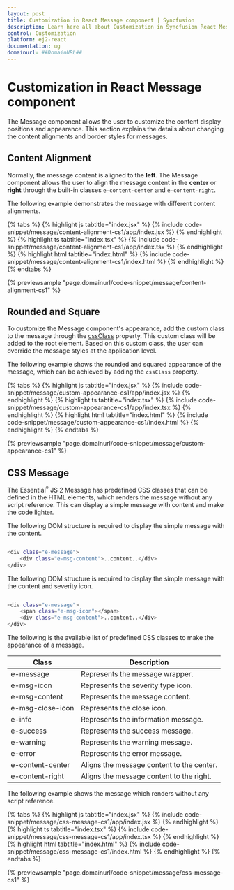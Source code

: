 ```yaml
---
layout: post
title: Customization in React Message component | Syncfusion
description: Learn here all about Customization in Syncfusion React Message component of Syncfusion Essential JS 2 and more.
control: Customization 
platform: ej2-react
documentation: ug
domainurl: ##DomainURL##
---
```


# Customization in React Message component

The Message component allows the user to customize the content display positions and appearance. This section explains the details about changing the content alignments and border styles for messages.

## Content Alignment

Normally, the message content is aligned to the **left**. The Message component allows the user to align the message content in the **center** or **right** through the built-in classes `e-content-center` and `e-content-right`.

The following example demonstrates the message with different content alignments.

{% tabs %}
{% highlight js tabtitle="index.jsx" %}
{% include code-snippet/message/content-alignment-cs1/app/index.jsx %}
{% endhighlight %}
{% highlight ts tabtitle="index.tsx" %}
{% include code-snippet/message/content-alignment-cs1/app/index.tsx %}
{% endhighlight %}
{% highlight html tabtitle="index.html" %}
{% include code-snippet/message/content-alignment-cs1/index.html %}
{% endhighlight %}
{% endtabs %}
        
{% previewsample "page.domainurl/code-snippet/message/content-alignment-cs1" %}

## Rounded and Square

To customize the Message component's appearance, add the custom class to the message through the [cssClass](https://ej2.syncfusion.com/react/documentation/api/message/#cssclass) property. This custom class will be added to the root element. Based on this custom class, the user can override the message styles at the application level.

The following example shows the rounded and squared appearance of the message, which can be achieved by adding the `cssClass` property.

{% tabs %}
{% highlight js tabtitle="index.jsx" %}
{% include code-snippet/message/custom-appearance-cs1/app/index.jsx %}
{% endhighlight %}
{% highlight ts tabtitle="index.tsx" %}
{% include code-snippet/message/custom-appearance-cs1/app/index.tsx %}
{% endhighlight %}
{% highlight html tabtitle="index.html" %}
{% include code-snippet/message/custom-appearance-cs1/index.html %}
{% endhighlight %}
{% endtabs %}
        
{% previewsample "page.domainurl/code-snippet/message/custom-appearance-cs1" %}

## CSS Message

The Essential<sup style="font-size:70%">&reg;</sup> JS 2 Message has predefined CSS classes that can be defined in the HTML elements, which renders the message without any script reference. This can display a simple message with content and make the code lighter.

The following DOM structure is required to display the simple message with the content.

```bash

<div class="e-message">
    <div class="e-msg-content">..content..</div>
</div>

```

The following DOM structure is required to display the simple message with the content and severity icon.

```bash

<div class="e-message">
    <span class="e-msg-icon"></span>
    <div class="e-msg-content">..content..</div>
</div>

```

The following is the available list of predefined CSS classes to make the appearance of a message.

| Class | Description |
| -------- | -------- |
| e-message | Represents the message wrapper. |
| e-msg-icon | Represents the severity type icon. |
| e-msg-content | Represents the message content. |
| e-msg-close-icon | Represents the close icon. |
| e-info | Represents the information message. |
| e-success | Represents the success message. |
| e-warning | Represents the warning message. |
| e-error | Represents the error message. |
| e-content-center | Aligns the message content to the center. |
| e-content-right | Aligns the message content to the right. |

The following example shows the message which renders without any script reference.

{% tabs %}
{% highlight js tabtitle="index.jsx" %}
{% include code-snippet/message/css-message-cs1/app/index.jsx %}
{% endhighlight %}
{% highlight ts tabtitle="index.tsx" %}
{% include code-snippet/message/css-message-cs1/app/index.tsx %}
{% endhighlight %}
{% highlight html tabtitle="index.html" %}
{% include code-snippet/message/css-message-cs1/index.html %}
{% endhighlight %}
{% endtabs %}
        
{% previewsample "page.domainurl/code-snippet/message/css-message-cs1" %}
